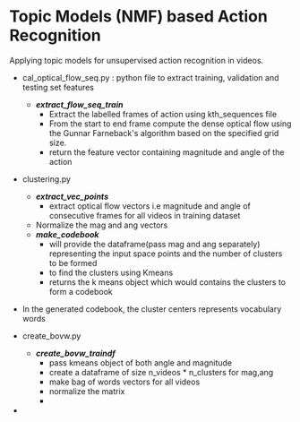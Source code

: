 # Topic Models (NMF) based Action Recognition
  Applying topic models for unsupervised action recognition in videos.
  
  * cal_optical_flow_seq.py : python file to extract training, validation and testing set features 
    *  ***extract_flow_seq_train*** 
       * Extract the labelled frames of action using kth_sequences file 
       * From the start to end frame compute the dense optical flow using the Gunnar Farneback's algorithm based on the specified grid size.
       *   return the feature vector containing magnitude and angle of the action   

* clustering.py
  * ***extract_vec_points*** 
      * extract optical flow vectors i.e magnitude and angle of consecutive frames for all videos in training dataset
  * Normalize the mag and ang vectors 
  * ***make_codebook***
      * will provide the dataframe(pass mag and ang separately) representing the input space points and the number of clusters to be formed
      * to find the clusters using Kmeans  
      * returns the k means object which would contains the clusters to form a codebook
      
* In the generated codebook, the cluster centers represents vocabulary words
* create_bovw.py
  * ***create_bovw_traindf***
    * pass kmeans object of both angle and magnitude 
    * create a dataframe of size n_videos * n_clusters for mag,ang
    * make bag of words vectors for all videos
    * normalize the matrix
    *
* 
